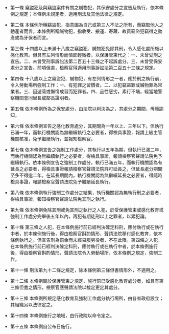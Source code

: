 * 第一條 竊盜犯及與竊盜案件有關之贓物犯，其保安處分之宣告及執行，依本條例之規定；本條例未規定者，適用刑法及其他法律之規定。

* 第二條 本條例所稱竊盜犯，指意圖為自己或第三人不法之所有，而竊取他人之動產者而言。本條例所稱贓物犯，指收受、搬運、寄藏、故買竊盜犯竊得之動產或為牙保者而言。

* 第三條 十四歲以上未滿十八歲之竊盜犯、贓物犯免除其刑，令入感化處所施以感化教育。但具有左列情形而情節輕微者，以保護管束代之：一、未曾受刑之宣告。二、未曾受刑事訴訟法第二百五十三條之不起訴處分。三、未曾受保安處分之宣告。前項但書，檢察官得適用刑事訴訟法第二百五十三條之規定。

* 第四條 十八歲以上之竊盜犯、贓物犯，有左列情形之一者，應於刑之執行前，令入勞動場所強制工作：一、有犯罪之習慣者。二、以犯竊盜罪或贓物罪為常業者。三、因遊蕩或懶惰成習而犯罪者。四、品性惡劣，素行不端，經當地警察機關會同里長或鄰長證明者。

* 第五條 依本條例所為之保安處分，由法院以判決為之，其處分之期間，毋庸諭知。

* 第六條 依本條例宣告之感化教育處分，其期間為一年以上、三年以下。但執行已滿一年，而執行機關認為無繼續執行之必要者，得檢具事證，報請上級主管機關核准，免予繼續執行，並報知檢察官。

* 第七條 依本條例宣告之強制工作處分，其執行以五年為期，但執行已滿二年，而執行機關認為無繼續執行之必要者，得檢具事證，報請檢察官聲請法院免予繼續執行。依本條例宣告之強制工作處分，執行已滿五年，而執行機關認為有延長之必要者，得檢具事證報請檢察官聲請法院許可延長之，但延長處分期間至多不得逾二年。在延長期間內，執行機關認為無繼續延長之必要者，得隨時檢具事證，報請檢察官聲請法院免予繼續延長執行。

* 第八條 依本條例執行強制工作處分之結果，執行機關認為無執行刑之必要者，得檢具事證，報知檢察官聲請法院免其刑之執行。

* 第九條 依本條例免除其刑或免其刑之執行之人犯，於受保護管束或感化教育或強制工作處分完畢後五年以內，再犯有期徒刑以上之罪者，以累犯論。

* 第十條 第三條之人犯，在本條例施行前已經判決確定科刑，應付執行或在執行中者，於本條例施行後，得由檢察官斟酌情形，聲請法院移付感化教育，依本條例執行之。但宣告刑為罰金而未經易服勞役者，不在此限。第四條之人犯，在本條例施行前已經判決確定科刑，應付執行或在執行中者，於本條例施行後，得由檢察官斟酌情形，聲請法院令入勞動場所，依本條例之規定，強制工作。

* 第十一條 刑法第九十二條之規定，除本條例第三條但書情形外，不適用之。

* 第十二條 本條例關於保護管束之規定，施行前已受感化教育處分者，如具有第三條但書之情形，檢察官應聲請法院以裁定更定其處分。

* 第十三條 本條例所規定感化教育及強制工作處分執行場所，由各省政府設立；其組織另以法律定之。

* 第十四條 本條例施行之地域，由行政院以命令定之。

* 第十五條 本條例自公布日施行。

